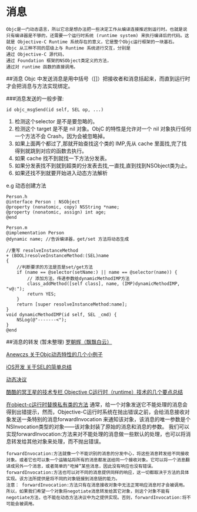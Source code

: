 # 消息

<!-- create time: 2014-11-11 13:24:04  -->

    Objc是一门动态语言，所以它总是想办法把一些决定工作从编译连接推迟到运行时。也就是说只有编译器是不够的，还需要一个运行时系统 (runtime system) 来执行编译后的代码。这就是 Objective-C Runtime 系统存在的意义，它是整个Objc运行框架的一块基石。
    Objc 从三种不同的层级上与 Runtime 系统进行交互，分别是
    通过 Objective-C 源代码，
    通过 Foundation 框架的NSObject类定义的方法，
    通过对 runtime 函数的直接调用。


##消息
    Objc 中发送消息是用中括号（[]）把接收者和消息括起来，而直到运行时才会把消息与方法实现绑定。

###消息发送的一般步骤:

    id objc_msgSend(id self, SEL op, ...)

1. 检测这个selector 是不是要忽略的。
2. 检测这个 target 是不是 nil 对象。ObjC 的特性是允许对一个 nil 对象执行任何一个方法不会 Crash，因为会被忽略掉。
3. 如果上面两个都过了,那就开始查找这个类的 IMP,先从 cache 里面找,完了找得到就跳到对应的函数去执行。
4. 如果 cache 找不到就找一下方法分发表。
5. 如果分发表找不到就到超类的分发表去找,一直找,直到找到NSObject类为止。
6. 如果还找不到就要开始进入动态方法解析


e.g 动态创建方法

    Person.h
    @interface Person : NSObject
    @property (nonatomic, copy) NSString *name;
    @property (nonatomic, assign) int age;
    @end
    
    Person.m
    @implementation Person
    @dynamic name; //告诉编译器，get/set 方法将动态生成
    
    //重写 resolveInstanceMethod
    + (BOOL)resolveInstanceMethod:(SEL)name
    {
        //判断要求的方法是否是set/get方法
        if (name == @selector(setName:) || name == @selector(name)) {
            // 添加方法，传递参数给dynamicMethodIMP方法
            class_addMethod([self class], name, (IMP)dynamicMethodIMP, "v@:");
            return YES;
        }
        return [super resolveInstanceMethod:name];
    }
    void dynamicMethodIMP(id self, SEL _cmd) {
        NSLog(@"-------<");
    }
    @end
    

    
    
##消息的转发 (暂未整理)
[罗朝辉（飘飘白云）](http://www.cppblog.com/kesalin/archive/2011/08/15/objc_message.html)

[Anewczs 关于Objc动态特性的几个小例子](http://www.swifthumb.com/article-56-1.html)   

[iOS开发 关于SEL的简单总结](http://mobile.51cto.com/hot-431728.htm)

[动态决议](http://www.tekuba.net/program/340/) 

[酷酷的冥王星的技术专栏 Objective C运行时（runtime）技术的几个要点总结](http://www.cnblogs.com/gugupluto/p/3159733.html#aaaaaaaaaaaaaaaaaaa)

[在object-c运行时替换私有类的方法](http://blog.csdn.net/cyforce/article/details/8491033)
    通常，给一个对象发送它不能处理的消息会得到出错提示，然而，Objective-C运行时系统在抛出错误之前，会给消息接收对象发送一条特别的消息forwardInvocation 来通知该对象，该消息的唯一参数是个NSInvocation类型的对象——该对象封装了原始的消息和消息的参数。
    我们可以实现forwardInvocation:方法来对不能处理的消息做一些默认的处理，也可以将消息转发给其他对象来处理，而不抛出错误。
    
    forwardInvocation:方法就像一个不能识别的消息的分发中心，将这些消息转发给不同接收对象。或者它也可以象一个运输站将所有的消息都发送给同一个接收对象。它可以将一个消息翻译成另外一个消息，或者简单的"吃掉“某些消息，因此没有响应也没有错误。forwardInvocation:方法也可以对不同的消息提供同样的响应，这一切都取决于方法的具体实现。该方法所提供是将不同的对象链接到消息链的能力。
    注意： forwardInvocation:方法只有在消息接收对象中无法正常响应消息时才会被调用。 所以，如果我们希望一个对象将negotiate消息转发给其它对象，则这个对象不能有negotiate方法，也不能在动态方法决议中为之提供实现。否则，forwardInvocation:将不可能会被调用。
